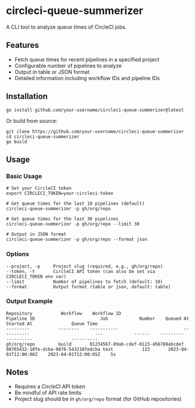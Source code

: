 # circleci-queue-summerizer

A CLI tool to analyze queue times of CircleCI jobs.

## Features

- Fetch queue times for recent pipelines in a specified project
- Configurable number of pipelines to analyze
- Output in table or JSON format
- Detailed information including workflow IDs and pipeline IDs

## Installation

```
go install github.com/your-username/circleci-queue-summerizer@latest
```

Or build from source:

```
git clone https://github.com/your-username/circleci-queue-summerizer
cd circleci-queue-summerizer
go build
```

## Usage

### Basic Usage

```
# Set your CircleCI token
export CIRCLECI_TOKEN=your-circleci-token

# Get queue times for the last 10 pipelines (default)
circleci-queue-summerizer -p gh/org/repo

# Get queue times for the last 30 pipelines
circleci-queue-summerizer -p gh/org/repo --limit 30

# Output in JSON format
circleci-queue-summerizer -p gh/org/repo --format json
```

### Options

```
--project, -p     Project slug (required, e.g., gh/org/repo)
--token, -t       CircleCI API token (can also be set via CIRCLECI_TOKEN env var)
--limit           Number of pipelines to fetch (default: 10)
--format          Output format (table or json, default: table)
```

### Output Example

```
Repository           Workflow    Workflow ID                         Pipeline ID                         Job            Number    Queued At                Started At               Queue Time
---------           --------    -----------                         -----------                         ---            ------    ---------                ----------               ----------
gh/org/repo         build       01234567-89ab-cdef-0123-456789abcdef 98765432-10fe-dcba-9876-543210fedcba test           123       2023-04-01T12:00:00Z    2023-04-01T12:00:05Z    5s
```

## Notes

- Requires a CircleCI API token
- Be mindful of API rate limits
- Project slug should be in `gh/org/repo` format (for GitHub repositories)
